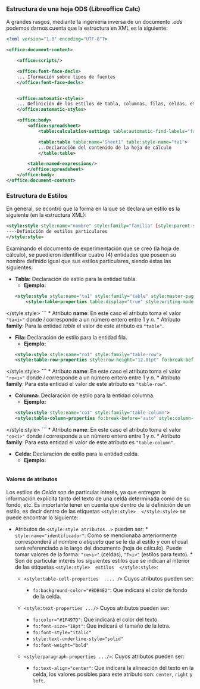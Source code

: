 ### Estructura de una hoja ODS (Libreoffice Calc)

A grandes rasgos, mediante la ingeniería inversa de un documento .*ods* podemos darnos cuenta que la estructura en XML es la siguiente:

```xml
<?xml version="1.0" encoding="UTF-8"?>

<office:document-content>

    <office:scripts/>

    <office:font-face-decls>
    ... Iformación sobre tipos de fuentes
    </office:font-face-decls>


    <office:automatic-styles>
    ... Definición de los estilos de tabla, columnas, filas, celdas, etc
    </office:automatic-styles>

    <office:body>
        <office:spreadsheet>
            <table:calculation-settings table:automatic-find-labels="false"/>

            <table:table table:name="Sheet1" table:style-name="ta1">
            ...Declaración del contenido de la hoja de cálculo
            </table:table>

        <table:named-expressions/>
        </office:spreadsheet>
	</office:body>
</office:document-content>
```

### Estructura de Estilos

En general, se econtró que la forma en la que se declara un estilo es la siguiente (en la estructura XML):
```xml
<style:style style:name="nombre" style:family="familia" [style:parent-style-name="Default"]>
----Definición de estilos particulares
</style:style>
```

Examinando el documento de experimentación que se creó (la hoja de cálculo), se puedieron identificar cuatro (4) entidades que poseen su nombre definido igual que sus estilos particulares, siendo éstas las siguientes:

*	**Tabla:** Declaración de estilo para la entidad tabla.
	*	**Ejemplo:**
	```xml
    <style:style style:name="ta1" style:family="table" style:master-page-name="Default">
    	<style:table-properties table:display="true" style:writing-mode="lr-tb"/>
</style:style>
    ```
	*	Atributo **name**: En este caso el atributo toma el valor `"ta<i>"` donde *i* corresponde a un número entero entre 1 y *n*.
	*	Atributo **family**: Para la entidad *table* el valor de este atributo es `"table"`.

*	**Fila:** Declaración de estilo para la entidad fila.
	*	**Ejemplo:**
	```xml
    <style:style style:name="ro1" style:family="table-row">
    <style:table-row-properties style:row-height="12.81pt" fo:break-before="auto" style:use-optimal-row-height="true"/>
</style:style>
    ```
    *	Atributo **name**: En este caso el atributo toma el valor `"ro<i>"` donde *i* corresponde a un número entero entre 1 y *n*.
	*	Atributo **family**: Para esta entidad el valor de este atributo es `"table-row"`.

*	**Columna:** Declaración de estilo para la entidad columna.
	*	**Ejemplo:**
	```xml
    <style:style style:name="co1" style:family="table-column">
    <style:table-column-properties fo:break-before="auto" style:column-width="64.01pt"/>
</style:style>
    ```
    *	Atributo **name**: En este caso el atributo toma el valor `"co<i>"` donde *i* corresponde a un número entero entre 1 y *n*.
	*	Atributo **family**: Para esta entidad el valor de este atributo es `"table-column"`.

*	**Celda:** Declaración de estilo para la entidad celda.
	*	**Ejemplo:**
	```xml
    ```

#### Valores de atributos
Los estilos de *Celda* son de particular interés, ya que entregan la información explícita tanto del texto de una celda determinada como de su fondo, etc. Es importante tener en cuenta que dentro de la definición de un estilo, es decir dentro de las etiquetas `<style:style>  </style:style>` se puede encontrar lo siguiente:

   * Atributos de `<style:style atributos..>` pueden ser:
   	*	`style:name="identificador"`: Como se mencionaba anteriormente corresponderá al nombre o *etiqueta* que se le da al estilo y con el cual será referenciado a lo largo del documento (hoja de cálculo). Puede tomar valores de la forma: `"ce<i>"` (celdas), `"T<i>"` (estilos para texto).
   	*	Son de particular interés los siguientes estilos que se indican al interior de las etiquetas `<style:style>  estilos  </style:style>`:
   		*	`<style:table-cell-properties  .... />` Cuyos atributos pueden ser:
   			*	`fo:background-color="#8DB4E2"`: Que indicará el color de fondo de la celda.

   		*	`<style:text-properties .../>` Cuyos atributos pueden ser:
   			*	`fo:color="#1F497D"`: Que indicará el color del texto.
   			*	`fo:font-size="18pt"`: Que indicará el tamaño de la letra.
   			*	`fo:font-style="italic"`
   			*	`style:text-underline-style="solid"`
   			*	`fo:font-weight="bold"`
   		*	`<style:paragraph-properties .../>`: Cuyos atributos pueden ser:
   			*	`fo:text-align="center"`: Que indicará la alineación del texto en la celda, los valores posibles para este atributo son: `center`, `right` y `left`.

